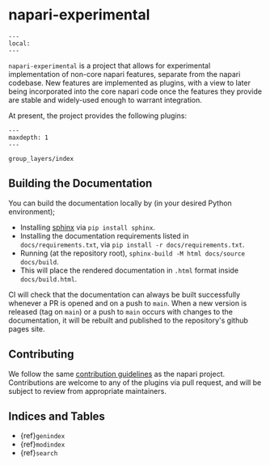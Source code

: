 # napari-experimental

```{contents}
---
local:
---
```

`napari-experimental` is a project that allows for experimental implementation of non-core napari features, separate from the napari codebase.
New features are implemented as plugins, with a view to later being incorporated into the core napari code once the features they provide are stable and widely-used enough to warrant integration.

At present, the project provides the following plugins:

```{toctree}
---
maxdepth: 1
---

group_layers/index
```

## Building the Documentation

You can build the documentation locally by (in your desired Python environment);

- Installing [sphinx](https://www.sphinx-doc.org/en/master/) via `pip install sphinx`.
- Installing the documentation requirements listed in `docs/requirements.txt`, via `pip install -r docs/requirements.txt`.
- Running (at the repository root), `sphinx-build -M html docs/source docs/build`.
- This will place the rendered documentation in `.html` format inside `docs/build.html`.

CI will check that the documentation can always be built successfully whenever a PR is opened and on a push to `main`.
When a new version is released (tag on `main`) or a push to `main` occurs with changes to the documentation, it will be rebuilt and published to the repository's github pages site.

## Contributing

We follow the same [contribution guidelines](https://napari.org/stable/developers/index.html) as the napari project.
Contributions are welcome to any of the plugins via pull request, and will be subject to review from appropriate maintainers.

## Indices and Tables

- {ref}`genindex`
- {ref}`modindex`
- {ref}`search`
